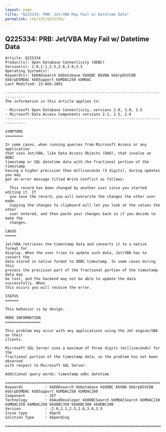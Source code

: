 ```yaml
---
layout: page
title: "Q225334: PRB: Jet/VBA May Fail w/ Datetime Data"
permalink: /kb/225/Q225334/
---
```


## Q225334: PRB: Jet/VBA May Fail w/ Datetime Data

	Article: Q225334
	Product(s): Open Database Connectivity (ODBC)
	Version(s): 2.0,2.1,2.5,2.6,3.0,3.5
	Operating System(s): 
	Keyword(s): kbDAOsearch kbDatabase kbODBC KbVBA kbGrpDSVCDB kbGrpDSMDAC kbDSupport kbMDAC250 kbMDAC
	Last Modified: 23-AUG-2001
	
	-------------------------------------------------------------------------------
	The information in this article applies to:
	
	- Microsoft Open Database Connectivity, versions 2.0, 3.0, 3.5 
	- Microsoft Data Access Components versions 2.1, 2.5, 2.6 
	-------------------------------------------------------------------------------
	
	SYMPTOMS
	========
	
	In some cases, when running queries from Microsoft Access or any application
	that uses Jet/VBA, like Data Access Objects (DAO), that involve an ODBC
	timestamp or SQL datetime data with the fractional portion of the timestamp
	having a higher precision than milliseconds (3 digits), during updates you may
	get an error message titled Write Conflict as follows:
	
	  This record has been changed by another user since you started editing it. If
	  you save the record, you will overwrite the changes the other user made.
	  Copying the changes to clipboard will let you look at the values the other
	  user entered, and then paste your changes back in if you decide to make the
	  changes.
	
	CAUSE
	=====
	
	Jet/VBA retrieves the timestamp data and converts it to a native format for
	display. When the user tries to update such data, Jet/VBA has to convert the
	data stored in native format to ODBC timestamp. In some cases during this
	process the precision part of the fractional portion of the timestamp data may
	be lost, and the backend may not be able to update the data successfully. When
	this occurs you will receive the error.
	
	STATUS
	======
	
	This behavior is by design.
	
	MORE INFORMATION
	================
	
	This problem may occur with any applications using the Jet engine/VBA on their
	clients.
	
	Microsoft SQL Server uses a maximum of three digits (milliseconds) for the
	fractional portion of the timestamp data, so the problem has not been observed
	with respect to Microsoft SQL Server.
	
	Additional query words: timestamp odbc datetime
	
	======================================================================
	Keywords          : kbDAOsearch kbDatabase kbODBC KbVBA kbGrpDSVCDB kbGrpDSMDAC kbDSupport kbMDAC250 kbMDAC260 
	Component         : JET
	Technology        : kbAudDeveloper kbODBCSearch kbMDACSearch kbMDAC210 kbMDAC250 kbMDAC260 kbODBC350 kbODBC300 kbODBC200
	Version           : :2.0,2.1,2.5,2.6,3.0,3.5
	Issue type        : kbprb
	Solution Type     : kbpending
	
	=============================================================================
	

